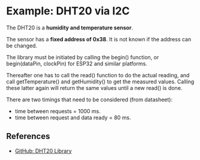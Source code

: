 # Example: DHT20 via I2C

The DHT20 is a **humidity and temperature sensor**.

The sensor has a **fixed address of 0x38**. It is not known if the address can be changed.

The library must be initiated by calling the begin() function, or begin(dataPin, clockPin) 
for ESP32 and similar platforms.

Thereafter one has to call the read() function to do the actual reading, and call 
getTemperature() and getHumidity() to get the measured values. Calling these latter again 
will return the same values until a new read() is done.


There are two timings that need to be considered (from datasheet):

* time between requests = 1000 ms.
* time between request and data ready = 80 ms.


## References

* [GitHub: DHT20 Library](https://github.com/RobTillaart/DHT20)
